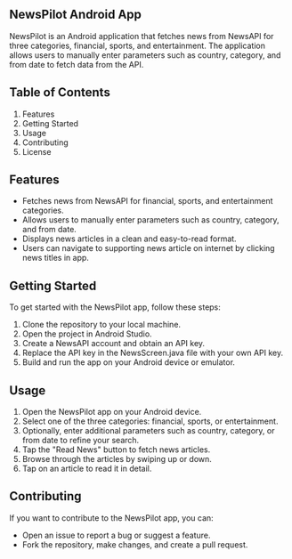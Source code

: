 ## NewsPilot Android App
NewsPilot is an Android application that fetches news from NewsAPI for three categories, financial, sports, and entertainment. The application allows users to manually enter parameters such as country, category, and from date to fetch data from the API.

## Table of Contents
<ol>
<li>Features</li>
<li>Getting Started</li>
<li>Usage</li>
<li>Contributing</li>
<li>License</li>
</ol>


## Features
* Fetches news from NewsAPI for financial, sports, and entertainment categories.
* Allows users to manually enter parameters such as country, category, and from date.
* Displays news articles in a clean and easy-to-read format.
* Users can navigate to supporting news article on internet by clicking news titles in app.

## Getting Started
To get started with the NewsPilot app, follow these steps:
<ol>
<li>Clone the repository to your local machine.</li>
<li>Open the project in Android Studio.</li>
<li>Create a NewsAPI account and obtain an API key.</li>
<li>Replace the API key in the NewsScreen.java file with your own API key.</li>
<li>Build and run the app on your Android device or emulator.</li>
</ol>

## Usage
<ol>
<li>Open the NewsPilot app on your Android device.</li>
<li>Select one of the three categories: financial, sports, or entertainment.</li>
<li>Optionally, enter additional parameters such as country, category, or from date to refine your search.</li>
<li>Tap the "Read News" button to fetch news articles.</li>
<li>Browse through the articles by swiping up or down.</li>
<li>Tap on an article to read it in detail.</li>
</ol>

## Contributing
If you want to contribute to the NewsPilot app, you can:

* Open an issue to report a bug or suggest a feature.
* Fork the repository, make changes, and create a pull request.
